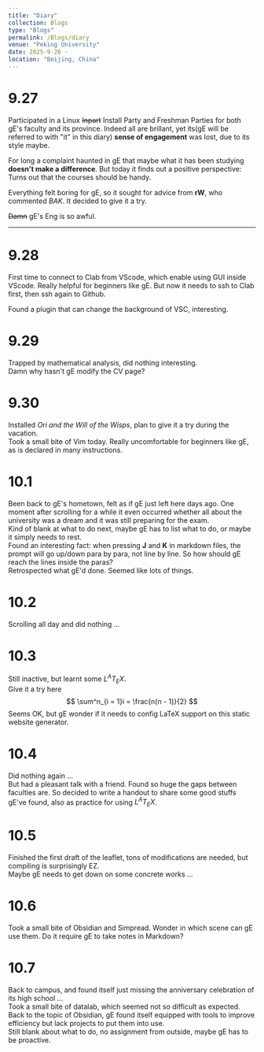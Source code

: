 ```yaml
---
title: "Diary"
collection: Blogs
type: "Blogs"
permalink: /Blogs/diary
venue: "Peking University"
date: 2025-9-26 - 
location: "Beijing, China"
---
```


# 9.27

Participated in a Linux ~~Inpart~~ Install Party and Freshman Parties for both gE's faculty and its province. Indeed all are brillant, yet its(gE will be referred to with "it" in this diary) **sense of engagement** was lost, due to its style maybe.  

For long a complaint haunted in gE that maybe what it has been studying **doesn't make a difference**. But today it finds out a positive perspective: Turns out that the courses should be handy.  

Everything felt boring for gE, so it sought for advice from **rW**, who commented *BAK*. It decided to give it a try.  

~~Damn~~ gE's Eng is so awful.  

---

# 9.28

First time to connect to Clab from VScode, which enable using GUI inside VScode. Really helpful for beginners like gE. But now it needs to ssh to Clab first, then ssh again to Github.  

Found a plugin that can change the background of VSC, interesting.  

# 9.29

Trapped by mathematical analysis, did nothing interesting.  
Damn why hasn't gE modify the CV page?  

# 9.30

Installed *Ori and the Will of the Wisps*, plan to give it a try during the vacation.    
Took a small bite of Vim today. Really uncomfortable for beginners like gE, as is declared in many instructions.  

# 10.1

Been back to gE's hometown, felt as if gE just left here days ago. One moment after scrolling for a while it even occurred whether all about the university was a dream and it was still preparing for the exam.  
Kind of blank at what to do next, maybe gE has to list what to do, or maybe it simply needs to rest.  
Found an interesting fact: when pressing **J** and **K** in markdown files, the prompt will go up/down para by para, not line by line. So how should gE reach the lines inside the paras?  
Retrospected what gE'd done. Seemed like lots of things.  

# 10.2

Scrolling all day and did nothing $\ldots$

# 10.3

Still inactive, but learnt some $L^AT_EX$.  
Give it a try here  
$$
\sum^n_{i = 1}i = \frac{n(n - 1)}{2}
$$
Seems OK, but gE wonder if it needs to config LaTeX support on this static website generator.  

# 10.4

Did nothing again $\ldots$  
But had a pleasant talk with a friend. Found so huge the gaps between faculties are. So decided to write a handout to share some good stuffs gE've found, also as practice for using $L^AT_EX$.  

# 10.5
 
Finished the first draft of the leaflet, tons of modifications are needed, but compiling is surprisingly EZ.  
Maybe gE needs to get down on some concrete works $\ldots$

# 10.6

Took a small bite of Obsidian and Simpread. Wonder in which scene can gE use them. Do it require gE to take notes in Markdown?

# 10.7

Back to campus, and found itself just missing the anniversary celebration of its high school $\ldots$  
Took a small bite of datalab, which seemed not so difficult as expected.  
Back to the topic of Obsidian, gE found itself equipped with tools to improve efficiency but lack projects to put them into use.  
Still blank about what to do, no assignment from outside, maybe gE has to be proactive.  
